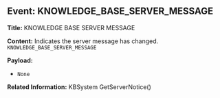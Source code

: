 ## Event: KNOWLEDGE_BASE_SERVER_MESSAGE

**Title:** KNOWLEDGE BASE SERVER MESSAGE

**Content:**
Indicates the server message has changed.
`KNOWLEDGE_BASE_SERVER_MESSAGE`

**Payload:**
- `None`

**Related Information:**
KBSystem GetServerNotice()